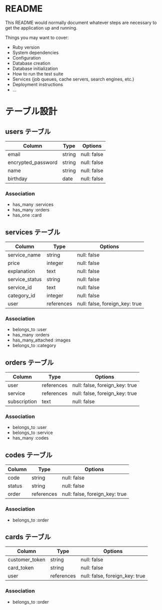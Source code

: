 # README

This README would normally document whatever steps are necessary to get the
application up and running.

Things you may want to cover:

* Ruby version
* System dependencies
* Configuration
* Database creation
* Database initialization
* How to run the test suite
* Services (job queues, cache servers, search engines, etc.)
* Deployment instructions
* ...

# テーブル設計

## users テーブル

| Column             | Type   | Options     |
| ------------------ | ------ | ----------- |
| email              | string | null: false |
| encrypted_password | string | null: false |
| name               | string | null: false |
| birthday           | date   | null: false |

### Association

- has_many :services
- has_many :orders
- has_one :card

## services テーブル

| Column         | Type       | Options                        |
| -------------- | ---------- |------------------------------- |
| service_name   | string     | null: false                    |
| price          | integer    | null: false                    |
| explanation    | text       | null: false                    |
| service_status | string     | null: false                    |
| service_id     | text       | null: false                    |
| category_id    | integer    | null: false                    |
| user           | references | null: false, foreign_key: true |

### Association

- belongs_to :user
- has_many :orders
- has_many_attached :images
- belongs_to :category

## orders テーブル

| Column       | Type       | Options                        |
| ------------ | ---------- | ------------------------------ |
| user         | references | null: false, foreign_key: true |
| service      | references | null: false, foreign_key: true |
| subscription | text       | null: false                    |

### Association

- belongs_to :user
- belongs_to :service
- has_many    :codes

## codes テーブル

| Column | Type       | Options                        |
| ------ | ---------- | ------------------------------ |
| code   | string     | null: false                    |
| status | string     | null: false                    |
| order  | references | null: false, foreign_key: true |

### Association

- belongs_to :order

## cards テーブル

| Column         | Type       | Options                        |
| -------------- | ---------- | ------------------------------ |
| customer_token | string     | null: false                    |
| card_token     | string     | null: false                    |
| user           | references | null: false, foreign_key: true |

### Association

- belongs_to :order